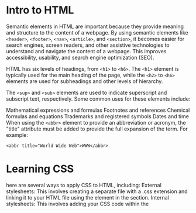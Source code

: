 # Intro to HTML

Semantic elements in HTML are important because they provide meaning and structure to the content of a webpage. By using semantic elements like `<header>`, `<footer>`, `<nav>`, `<article>`, and `<section>`, it becomes easier for search engines, screen readers, and other assistive technologies to understand and navigate the content of a webpage. This improves accessibility, usability, and search engine optimization (SEO).

HTML has six levels of headings, from `<h1>` to `<h6>`. The `<h1>` element is typically used for the main heading of the page, while the `<h2>` to `<h6>` elements are used for subheadings and other levels of hierarchy.

The `<sup>` and `<sub>` elements are used to indicate superscript and subscript text, respectively. Some common uses for these elements include:

Mathematical expressions and formulas
Footnotes and references
Chemical formulas and equations
Trademarks and registered symbols
Dates and time
When using the `<abbr>` element to provide an abbreviation or acronym, the "title" attribute must be added to provide the full expansion of the term. For example:

`<abbr title="World Wide Web">WWW</abbr>`

# Learning CSS

here are several ways to apply CSS to HTML, including:
External stylesheets: This involves creating a separate file with a .css extension and linking it to your HTML file using the <link> element in the <head> section.
Internal stylesheets: This involves adding your CSS code within the <style> element in the <head> section of your HTML file.
Inline styles: This involves adding your CSS code directly to the HTML element using the "style" attribute.
It is generally recommended to avoid using inline styles because they can make your HTML code harder to read and maintain. It is also more difficult to reuse styles across multiple elements when using inline styles. External and internal stylesheets are preferred because they allow you to keep your CSS code separate from your HTML code, making it easier to manage and update.


# learning JS

A sequence of text enclosed in single quote marks is a string data type in many programming languages, including JavaScript.

Four types of JavaScript operators are:

Arithmetic operators: These operators perform mathematical calculations on numeric values, such as addition (+), subtraction (-), multiplication (*), division (/), and modulus (%).
Assignment operators: These operators assign values to variables, such as the equals sign (=) and compound assignment operators like += and -=.
Comparison operators: These operators compare two values and return a boolean value (true or false), such as greater than (>), less than (<), equal to (==), and not equal to (!=).
Logical operators: These operators combine multiple boolean expressions and return a boolean value, such as AND (&&), OR (||), and NOT (!).
One real world problem that could be solved with a function is calculating the total cost of a shopping cart. The function could take an array of items and their prices as arguments, loop through the array to calculate the total cost, and return the result. This function could be reused throughout the website or app to calculate the total cost in various contexts, such as at checkout or on a product page. By encapsulating this functionality in a function, it becomes easier to maintain and update the code, and it reduces the risk of errors or inconsistencies.

An if statement checks a condition and if it evaluates to true, then the code block will execute.

An else if statement is used to provide additional conditions to check if the first if statement is false. This allows for more complex branching logic in the code. For example:

if (condition1) {
  // code block to execute if condition1 is true
} else if (condition2) {
  // code block to execute if condition1 is false and condition2 is true
} else {
  // code block to execute if both condition1 and condition2 are false
}
